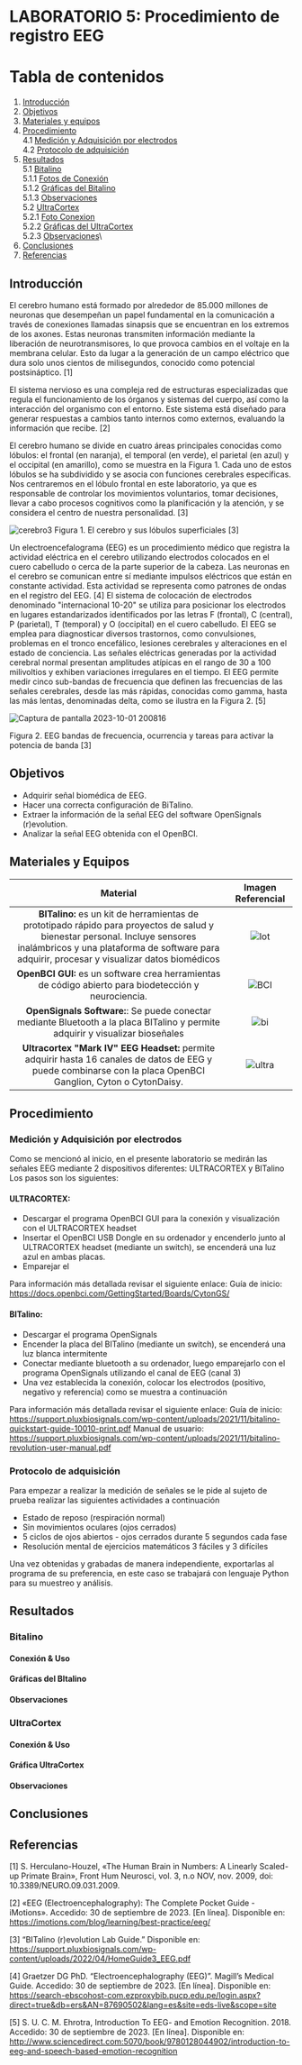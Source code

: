 # LABORATORIO 5: Procedimiento de registro EEG
# **Tabla de contenidos**

1. [Introducción](#id1)
2. [Objetivos](#id2)
3. [Materiales y equipos](#id3)
4. [Procedimiento](#id4)\
4.1 [Medición y Adquisición por electrodos](#id5)\
4.2 [Protocolo de adquisición](#id6)
5. [Resultados](#id7)\
5.1 [Bitalino](#id8)\
    5.1.1 [Fotos de Conexión](#id9)\
    5.1.2 [Gráficas del Bitalino](#id10)\
    5.1.3 [Observaciones](#id11)\
5.2 [UltraCortex](#id12)\
    5.2.1 [Foto Conexion](#id13)\
    5.2.2 [Gráficas del UltraCortex](#id14)\
    5.2.3 [Observaciones](#id15)\
6. [Conclusiones](#id16)
7. [Referencias](#id17)
   
## **Introducción** <a name="id1"></a>

El cerebro humano está formado por alrededor de 85.000 millones de neuronas que desempeñan un papel fundamental en la comunicación a través de conexiones llamadas sinapsis que se encuentran en los extremos de los axones. Estas neuronas transmiten información mediante la liberación de neurotransmisores, lo que provoca cambios en el voltaje en la membrana celular. Esto da lugar a la generación de un campo eléctrico que dura solo unos cientos de milisegundos, conocido como potencial postsináptico. [1]

El sistema nervioso es una compleja red de estructuras especializadas que regula el funcionamiento de los órganos y sistemas del cuerpo, así como la interacción del organismo con el entorno. Este sistema está diseñado para generar respuestas a cambios tanto internos como externos, evaluando la información que recibe. [2]

El cerebro humano se divide en cuatro áreas principales conocidas como lóbulos: el frontal (en naranja), el temporal (en verde), el parietal (en azul) y el occipital (en amarillo), como se muestra en la Figura 1. Cada uno de estos lóbulos se ha subdividido y se asocia con funciones cerebrales específicas. Nos centraremos en el lóbulo frontal en este laboratorio, ya que es responsable de controlar los movimientos voluntarios, tomar decisiones, llevar a cabo procesos cognitivos como la planificación y la atención, y se considera el centro de nuestra personalidad. [3]

![cerebro3](https://github.com/ldachirre/IntroSenalesBiomedicas/assets/67986101/9b5bad24-51b3-472c-90a7-c169ae1ecd13)
Figura 1. El cerebro y sus lóbulos superficiales [3]

Un electroencefalograma (EEG) es un procedimiento médico que registra la actividad eléctrica en el cerebro utilizando electrodos colocados en el cuero cabelludo o cerca de la parte superior de la cabeza. Las neuronas en el cerebro se comunican entre sí mediante impulsos eléctricos que están en constante actividad. Esta actividad se representa como patrones de ondas en el registro del EEG. [4]
El sistema de colocación de electrodos denominado "internacional 10-20" se utiliza para posicionar los electrodos en lugares estandarizados identificados por las letras F (frontal), C (central), P (parietal), T (temporal) y O (occipital) en el cuero cabelludo. El EEG se emplea para diagnosticar diversos trastornos, como convulsiones, problemas en el tronco encefálico, lesiones cerebrales y alteraciones en el estado de conciencia. Las señales eléctricas generadas por la actividad cerebral normal presentan amplitudes atípicas en el rango de 30 a 100 milivoltios y exhiben variaciones irregulares en el tiempo. El EEG permite medir cinco sub-bandas de frecuencia que definen las frecuencias de las señales cerebrales, desde las más rápidas, conocidas como gamma, hasta las más lentas, denominadas delta, como se ilustra en la Figura 2. [5]

![Captura de pantalla 2023-10-01 200816](https://github.com/ldachirre/IntroSenalesBiomedicas/assets/67986101/3491545d-f923-4ba3-9c86-8a0a17b9562d) 

Figura 2. EEG bandas de frecuencia, ocurrencia y tareas para activar la potencia de banda [3]

## **Objetivos** <a name="id2"></a>
- Adquirir señal biomédica de EEG.
- Hacer una correcta configuración de BiTalino.
- Extraer la información de la señal EEG del software OpenSignals (r)evolution.
- Analizar la señal EEG obtenida con el OpenBCI.

## **Materiales y Equipos** <a name="id3"></a>

| Material   | Imagen Referencial  |
|:-------------: |:---------------:| 
| **BITalino:** es un kit de herramientas de prototipado rápido para proyectos de salud y bienestar personal. Incluye sensores inalámbricos y una plataforma de software para adquirir, procesar y visualizar datos biomédicos         | ![lot](https://camo.githubusercontent.com/d4a44aa322d672288a9f7497916a86b024eaa53d3fa5c9b670ee08258c660f22/68747470733a2f2f63646e2e737061726b66756e2e636f6d2f2f6173736574732f70617274732f312f312f382f322f382f31343032322d3031612e6a7067)       |
| **OpenBCI GUI:** es un software crea herramientas de código abierto para biodetección y neurociencia.         |  ![BCI](https://github.com/ldachirre/IntroSenalesBiomedicas/assets/67986101/4487e76b-cdbd-406b-866d-c72fdf69ed54)    |
| **OpenSignals Software:**: Se puede conectar mediante Bluetooth a la placa BITalino y permite adquirir y visualizar bioseñales          | ![bi](https://cdn.shopify.com/s/files/1/0595/1068/5887/t/6/assets/opensignalshorizontallogocoloralpha-1-1649366393124.png?v=1649366394)      |
| **Ultracortex "Mark IV" EEG Headset:** permite adquirir hasta 16 canales de datos de EEG y puede combinarse con la placa OpenBCI Ganglion, Cyton o CytonDaisy.          | ![ultra](https://github.com/ldachirre/IntroSenalesBiomedicas/assets/67986101/17d1dc05-fecb-462b-a074-b1da9c4c1420)     |

## **Procedimiento** <a name="id4"></a>

### **Medición y Adquisición por electrodos** <a name="id5"></a>

Como se mencionó al inicio, en el presente laboratorio se medirán las señales EEG mediante 2 dispositivos diferentes: ULTRACORTEX y BITalino
Los pasos son los siguientes:

#### ULTRACORTEX:
* Descargar el programa OpenBCI GUI para la conexión y visualización con el ULTRACORTEX headset
* Insertar el OpenBCI USB Dongle en su ordenador y encenderlo junto al ULTRACORTEX headset (mediante un switch), se encenderá una luz azul en ambas placas.
* Emparejar el 



Para información más detallada revisar el siguiente enlace:
Guía de inicio: https://docs.openbci.com/GettingStarted/Boards/CytonGS/

#### BITalino:
* Descargar el programa OpenSignals
* Encender la placa del BITalino (mediante un switch), se encenderá una luz blanca intermitente
* Conectar mediante bluetooth a su ordenador, luego emparejarlo con el programa OpenSignals utilizando el canal de EEG (canal 3)
* Una vez establecida la conexión, colocar los electrodos (positivo, negativo y referencia) como se muestra a continuación



Para información más detallada revisar el siguiente enlace:
Guía de inicio: https://support.pluxbiosignals.com/wp-content/uploads/2021/11/bitalino-quickstart-guide-10010-print.pdf
Manual de usuario: https://support.pluxbiosignals.com/wp-content/uploads/2021/11/bitalino-revolution-user-manual.pdf

### **Protocolo de adquisición** <a name="id6"></a>
Para empezar a realizar la medición de señales se le pide al sujeto de prueba realizar las siguientes actividades a continuación

* Estado de reposo (respiración normal)
* Sin movimientos oculares (ojos cerrados)
* 5 ciclos de ojos abiertos - ojos cerrados durante 5 segundos cada fase
* Resolución mental de ejercicios matemáticos 3 fáciles y 3 difíciles

Una vez obtenidas y grabadas de manera independiente, exportarlas al programa de su preferencia, en este caso se trabajará con lenguaje Python para su muestreo y análisis.


## **Resultados** <a name="id7"></a>

### **Bitalino** <a name="id8"></a>

#### **Conexión & Uso** <a name="id9"></a>
#### **Gráficas del BItalino** <a name="id10"></a>
#### **Observaciones** <a name="id11"></a>

### **UltraCortex** <a name="id12"></a>

#### **Conexión & Uso** <a name="id13"></a>
#### **Gráfica UltraCortex** <a name="id14"></a>
#### **Observaciones** <a name="id15"></a>

## **Conclusiones** <a name="id16"></a>

## **Referencias** <a name="id17"></a>
[1]    	S. Herculano-Houzel, «The Human Brain in Numbers: A Linearly Scaled-up Primate Brain», Front Hum Neurosci, vol. 3, n.o NOV, nov. 2009, doi: 10.3389/NEURO.09.031.2009.

[2]    	«EEG (Electroencephalography): The Complete Pocket Guide - iMotions». Accedido: 30 de septiembre de 2023. [En línea]. Disponible en: https://imotions.com/blog/learning/best-practice/eeg/

[3] 	“BITalino (r)evolution Lab Guide.” Disponible en: https://support.pluxbiosignals.com/wp-content/uploads/2022/04/HomeGuide3_EEG.pdf

[4] 	Graetzer DG PhD. “Electroencephalography (EEG)”. Magill’s Medical Guide. 
Accedido: 30 de septiembre de 2023. [En línea]. Disponible en:
https://search-ebscohost-com.ezproxybib.pucp.edu.pe/login.aspx?direct=true&db=ers&AN=87690502&lang=es&site=eds-live&scope=site

[5]    	S. U. C. M. Ehrotra, Introduction To EEG- and Emotion Recognition. 2018. Accedido: 30 de septiembre de 2023. [En línea]. Disponible en: http://www.sciencedirect.com:5070/book/9780128044902/introduction-to-eeg-and-speech-based-emotion-recognition
